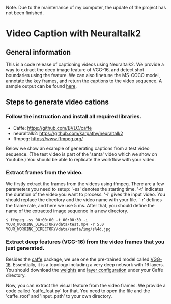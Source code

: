 Note. Due to the maintenance of my computer, the update of the project has not been finished. 
# Video Caption with Neuraltalk2 
## General information 
This is a code release of captioning videos using Neuraltalk2. We provide a way to extract the deep image feature of VGG-16, and detect shot boundaries using the feature. We can also finetune the MS-COCO model, annotate the key frames, and return the captions to the video sequence. A sample output can be found 
[here](https://youtu.be/FmSsek5luHk).

## Steps to generate video cations
### Follow the instruction and install all required libraries.
- Caffe: https://github.com/BVLC/caffe
- neuraltalk2: https://github.com/karpathy/neuraltalk2
- ffmpeg: https://www.ffmpeg.org/

Below we show an example of generating captions from a test video sequence. (The test video is part of the 'santa' video which we show on Youtube.) You should be able to replicate the workflow with your video.

### Extract frames from the video.
We firstly extract the frames from the videos using ffmpeg. There are a few parameters you need to setup:
'-ss' denotes the starting time. '-t' indicates the duration of the video you want to process. '-i' gives the input video. You should replace the directory and the video name with your file. '-r' defines the frame rate, and here we use 5 ms. After that, you should define the name of the extracted image sequence in a new directory.
```
$ ffmpeg -ss 00:00:00 -t 00:00:30 -i YOUR_WORKING_DIRECTORY/data/test.mp4 -r 5.0 YOUR_WORKING_DIRECTORY/data/santa/img/s%4d.jpg
```

### Extract deep features (VGG-16) from the video frames that you just generated.
Besides the [caffe](http://caffe.berkeleyvision.org/) package, we use one the pre-trained model called [VGG-16](http://www.robots.ox.ac.uk/~vgg/research/very_deep/). Essentially, it is a topology including a very deep network with 16 layers. 
You should download the [weights](http://www.robots.ox.ac.uk/~vgg/software/very_deep/caffe/VGG_ILSVRC_16_layers.caffemodel) and [layer configuration](https://gist.githubusercontent.com/ksimonyan/211839e770f7b538e2d8/raw/0067c9b32f60362c74f4c445a080beed06b07eb3/VGG_ILSVRC_16_layers_deploy.prototxt) under your Caffe directory.

Now, you can extract the visual feature from the video frames. We provide a code called 'caffe_feat.py' for that. You need to open the file and the 'caffe_root' and 'input_path' to your own directory.
